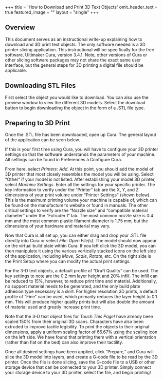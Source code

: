 +++
title = 'How to Download and Print 3D Text Objects'
omit_header_text = true
featured_image = ""
layout = "single"
+++

## Overview

This document serves as an instructional write-up explaining how to download and 3D print text objects. The only software needed is a 3D printer slicing application. This instructional will be specifically for the free software, Ultimaker Cura, version 3.4.1. Note, other versions of Cura or other slicing software packages may not share the exact same user interface, but the general steps for 3D printing a digital file should be applicable.

## Downloading STL Files

First select the object you would like to download. You can also use the preview window to view the different 3D models. Select the download button to begin downloading the object in the form of a .STL file type.

## Preparing to 3D Print

Once the .STL file has been downloaded, open up Cura. The general layout of the application can be seen below.

If this is your first time using Cura, you will have to configure your 3D printer settings so that the software understands the parameters of your machine. All settings can be found in Preferences à Configure Cura.

From here, select *Printers: Add*. At this point, you should add the model of 3D printer that most closely resembles the model you will be using. Select “Other” if your model is not listed. After establishing your model 3D printer, select *Machine Settings*. Enter all the settings for your specific printer. The key information to verify under the “Printer” tab are the X, Y, and Z dimensions of your print volume under “Printer Settings” (shown below). This is the maximum printing volume your machine is capable of, which can be found on the manufacturer’s website or found in manuals. The other critical settings to verify are the “Nozzle size” and “compatible material diameter” under the “Extruder I” tab. The most common nozzle size is 0.4 mm and the most common plastic filament diameter is 1.75 mm, but the dimensions of your hardware and material may vary.

Now that Cura is all set up, you can either drag and drop your .STL file directly into Cura or select *File: Open File(s)*. The model should now appear on the virtual build plate within Cura. If you left click the 3D model, you can then manipulate it using the various vertically stacked icons on the left side of the application, including *Move*, *Scale*, *Rotate*, etc. On the right side is the Print Setup where you can modify the actual print settings.

For the 3-D text objects, a default profile of “Draft Quality” can be used. The key settings to note are the 0.2 mm layer height and 20% infill. The infill can be reduced to 15%, however, to reduce print time and material. Additionally, no support material needs to be generated, and the only build plate adhesion type necessary is a skirt. For higher resolution 3D prints, a default profile of “Fine” can be used, which primarily reduces the layer height to 0.1 mm. This will produce higher quality prints but will also double the amount of material used and greatly increase print time.

Note that the 3-D text object files for *Touch This Page!* have already been scaled 150% from their original 3D scans. Characters have also been extruded to improve tactile legibility. To print the objects to their original dimensions, apply a uniform scaling factor of 66.67% using the scaling icon on the left side. We have found that printing them with a vertical orientation (rather than flat on the bed) can also improve their tactility.

­Once all desired settings have been applied, click “Prepare,” and Cura will slice the 3D model into layers, and create a G-code file to be read by the 3D printer. Once the file is done slicing, save the G-code file to a USB or other storage device that can be connected to your 3D printer. Simply connect your storage device to your 3D printer, select the file, and begin printing!